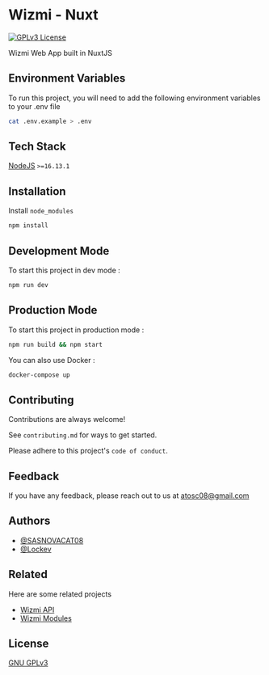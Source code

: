 
# Wizmi - Nuxt

[![GPLv3 License](https://img.shields.io/badge/License-GPL%20v3-yellow.svg)](https://opensource.org/licenses/)

Wizmi Web App built in NuxtJS

## Environment Variables

To run this project, you will need to add the following environment variables to your .env file

```bash
cat .env.example > .env
```

## Tech Stack

[NodeJS](https://nodejs.org/en/download/) `>=16.13.1`

## Installation

Install `node_modules`

```bash
npm install
```

## Development Mode

To start this project in dev mode :

```bash
npm run dev
```

## Production Mode

To start this project in production mode :

```bash
npm run build && npm start
```

You can also use Docker :

```bash
docker-compose up
```

## Contributing

Contributions are always welcome!

See `contributing.md` for ways to get started.

Please adhere to this project's `code of conduct`.

## Feedback

If you have any feedback, please reach out to us at atosc08@gmail.com

## Authors

- [@SASNOVACAT08](https://www.github.com/sasnovacat08)
- [@Lockev](https://www.github.com/lockev)

## Related

Here are some related projects

- [Wizmi API](https://github.com/Miaouuu/wizmi_api)
- [Wizmi Modules](https://github.com/Miaouuu/wizmi)

## License
[GNU GPLv3](https://choosealicense.com/licenses/gpl-3.0/)

